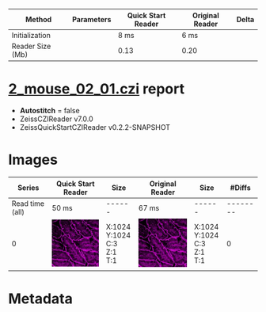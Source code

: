 |  Method            | Parameters       | Quick Start Reader | Original Reader | Delta  |
| -------------------|------------------|--------------------|-----------------|------- |
| Initialization     |                  |8 ms|6 ms|        |
| Reader Size (Mb)     |                  |0.13|0.20|        |
# [2_mouse_02_01.czi](https://zenodo.org/record/5823010/files/2_mouse_02_01.czi) report
 - **Autostitch** = false
 - ZeissCZIReader v7.0.0
 - ZeissQuickStartCZIReader v0.2.2-SNAPSHOT

# Images 

| Series            | Quick Start Reader | Size | Original Reader | Size | #Diffs |
|-------------------|--------------------|------|-----------------|------|--------|
| Read time (all)   |50 ms|------|67 ms|------|--------|
|0|![2_mouse_02_01.quick_true.flat_true.stitch_false.series_0.jpg](2_mouse_02_01/2_mouse_02_01.quick_true.flat_true.stitch_false.series_0.jpg)|X:1024<br>Y:1024<br>C:3<br>Z:1<br>T:1|![2_mouse_02_01.quick_false.flat_true.stitch_false.series_0.jpg](2_mouse_02_01/2_mouse_02_01.quick_false.flat_true.stitch_false.series_0.jpg)|X:1024<br>Y:1024<br>C:3<br>Z:1<br>T:1|0|

# Metadata

